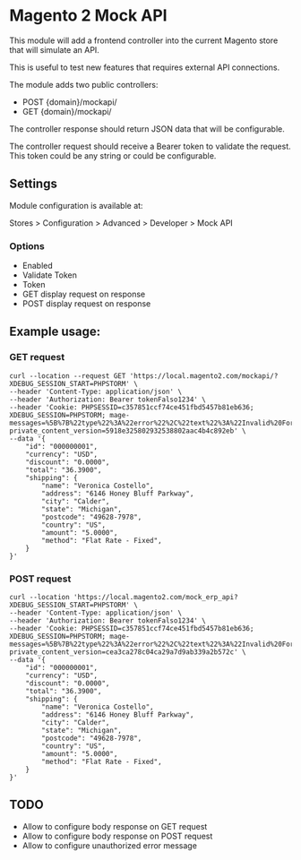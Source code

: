 # Magento 2 Mock API

This module will add a frontend controller into the current Magento store that will simulate an API.

This is useful to test new features that requires external API connections.

The module adds two public controllers:

* POST {domain}/mockapi/
* GET {domain}/mockapi/

The controller response should return JSON data that will be configurable.

The controller request should receive a Bearer token to validate the request. This token could be any string or could be configurable.

## Settings

Module configuration is available at:

Stores > Configuration > Advanced > Developer > Mock API

### Options

* Enabled
* Validate Token
* Token
* GET display request on response
* POST display request on response

## Example usage:

### GET request

```
curl --location --request GET 'https://local.magento2.com/mockapi/?XDEBUG_SESSION_START=PHPSTORM' \
--header 'Content-Type: application/json' \
--header 'Authorization: Bearer tokenFalso1234' \
--header 'Cookie: PHPSESSID=c357851ccf74ce451fbd5457b81eb636; XDEBUG_SESSION=PHPSTORM; mage-messages=%5B%7B%22type%22%3A%22error%22%2C%22text%22%3A%22Invalid%20Form%20Key.%20Please%20refresh%20the%20page.%22%7D%2C%7B%22type%22%3A%22error%22%2C%22text%22%3A%22Invalid%20Form%20Key.%20Please%20refresh%20the%20page.%22%7D%2C%7B%22type%22%3A%22error%22%2C%22text%22%3A%22Invalid%20Form%20Key.%20Please%20refresh%20the%20page.%22%7D%2C%7B%22type%22%3A%22error%22%2C%22text%22%3A%22Invalid%20Form%20Key.%20Please%20refresh%20the%20page.%22%7D%5D; private_content_version=5918e325802932538802aac4b4c892eb' \
--data '{
    "id": "000000001",
    "currency": "USD",
    "discount": "0.0000",
    "total": "36.3900",
    "shipping": {
        "name": "Veronica Costello",
        "address": "6146 Honey Bluff Parkway",
        "city": "Calder",
        "state": "Michigan",
        "postcode": "49628-7978",
        "country": "US",
        "amount": "5.0000",
        "method": "Flat Rate - Fixed",
    }
}'
```

### POST request

```
curl --location 'https://local.magento2.com/mock_erp_api?XDEBUG_SESSION_START=PHPSTORM' \
--header 'Content-Type: application/json' \
--header 'Authorization: Bearer tokenFalso1234' \
--header 'Cookie: PHPSESSID=c357851ccf74ce451fbd5457b81eb636; XDEBUG_SESSION=PHPSTORM; mage-messages=%5B%7B%22type%22%3A%22error%22%2C%22text%22%3A%22Invalid%20Form%20Key.%20Please%20refresh%20the%20page.%22%7D%2C%7B%22type%22%3A%22error%22%2C%22text%22%3A%22Invalid%20Form%20Key.%20Please%20refresh%20the%20page.%22%7D%2C%7B%22type%22%3A%22error%22%2C%22text%22%3A%22Invalid%20Form%20Key.%20Please%20refresh%20the%20page.%22%7D%2C%7B%22type%22%3A%22error%22%2C%22text%22%3A%22Invalid%20Form%20Key.%20Please%20refresh%20the%20page.%22%7D%5D; private_content_version=cea3ca278c04ca29a7d9ab339a2b572c' \
--data '{
    "id": "000000001",
    "currency": "USD",
    "discount": "0.0000",
    "total": "36.3900",
    "shipping": {
        "name": "Veronica Costello",
        "address": "6146 Honey Bluff Parkway",
        "city": "Calder",
        "state": "Michigan",
        "postcode": "49628-7978",
        "country": "US",
        "amount": "5.0000",
        "method": "Flat Rate - Fixed",
    }
}'
```

## TODO

* Allow to configure body response on GET request
* Allow to configure body response on POST request
* Allow to configure unauthorized error message
